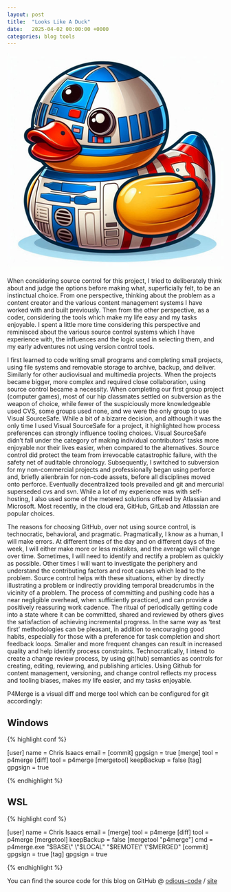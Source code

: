 ```yaml
---
layout: post
title:  "Looks Like A Duck"
date:   2025-04-02 00:00:00 +0000
categories: blog tools
---
```



[logo]: /assets/images/looks-like-a-duck.png "Looks Like A Duck"
![no image error][logo]

When considering source control for this project, I tried to deliberately think about and judge the options before making what, superficially felt, to be an instinctual choice. From one perspective, thinking about the problem as a content creator and the various content management systems I have worked with and built previously. Then from the other perspective, as a coder, considering the tools which make my life easy and my tasks enjoyable. I spent a little more time considering this perspective and reminisced about the various source control systems which I have experience with, the influences and the logic used in selecting them, and my early adventures not using version control tools. 

I first learned to code writing small programs and completing small projects, using file systems and removable storage to archive, backup, and deliver. Similarly for other audiovisual and multimedia projects. When the projects became bigger, more complex and required close collaboration, using source control became a necessity. When completing our first group project (computer games), most of our hip classmates settled on subversion as the weapon of choice, while fewer of the suspiciously more knowledgeable used CVS, some groups used none, and we were the only group to use Visual SourceSafe. While a bit of a bizarre decision, and although it was the only time I used Visual SourceSafe for a project, it highlighted how process preferences can strongly influence tooling choices. Visual SourceSafe didn’t fall under the category of making individual contributors' tasks more enjoyable nor their lives easier, when compared to the alternatives. Source control did protect the team from irrevocable catastrophic failure, with the safety net of auditable chronology. Subsequently, I switched to subversion for my non-commercial projects and professionally began using perforce and, briefly alienbrain for non-code assets, before all disciplines moved onto perforce. Eventually decentralized tools prevailed and git and mercurial superseded cvs and svn. While a lot of my experience was with self-hosting, I also used some of the metered solutions offered by Atlassian and Microsoft. Most recently, in the cloud era, GitHub, GitLab and Atlassian are popular choices. 

The reasons for choosing GitHub, over not using source control, is technocratic, behavioral, and pragmatic. Pragmatically, I know as a human, I will make errors. At different times of the day and on different days of the week, I will either make more or less mistakes, and the average will change over time. Sometimes, I will need to identify and rectify a problem as quickly as possible. Other times I will want to investigate the periphery and understand the contributing factors and root causes which lead to the problem. Source control helps with these situations, either by directly illustrating a problem or indirectly providing temporal breadcrumbs in the vicinity of a problem. The process of committing and pushing code has a near negligible overhead, when sufficiently practiced, and can provide a positively reassuring work cadence. The ritual of periodically getting code into a state where it can be committed, shared and reviewed by others gives the satisfaction of achieving incremental progress. In the same way as ‘test first’ methodologies can be pleasant, in addition to encouraging good habits, especially for those with a preference for task completion and short feedback loops. Smaller and more frequent changes can result in increased quality and help identify process constraints. Technocratically, I intend to create a change review process, by using git(hub) semantics as controls for creating, editing, reviewing, and publishing articles. Using Github for content management, versioning, and change control reflects my process and tooling biases, makes my life easier, and my tasks enjoyable.
 

P4Merge is a visual diff and merge tool which can be configured for git accordingly: 

## Windows
{% highlight conf %}

[user]
	name = Chris Isaacs
	email = <me at my domain>
[commit]
	gpgsign = true
[merge]
	tool = p4merge
[diff]
	tool = p4merge
[mergetool]
	keepBackup = false
[tag]
	gpgsign = true


{% endhighlight %}

## WSL
{% highlight conf %}

[user]
        name = Chris Isaacs
        email = <me at my domain>
[merge]
        tool = p4merge
[diff]
        tool = p4merge
[mergetool]
        keepBackup = false
[mergetool "p4merge"]
        cmd = p4merge.exe \"$BASE\" \"$LOCAL\" \"$REMOTE\" \"$MERGED\"
[commit]
        gpgsign = true
[tag]
        gpgsign = true 

{% endhighlight %}

You can find the source code for this blog on GitHub @
[odious-code][this-org] /
[site](https://github.com/odious-code/site)

[this-org]: https://github.com/odious-code